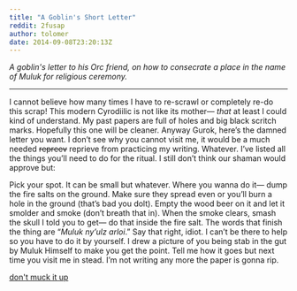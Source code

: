 ```yaml
---
title: "A Goblin's Short Letter"
reddit: 2fusap
author: tolomer
date: 2014-09-08T23:20:13Z
---
```


*A goblin's letter to his Orc friend, on how to consecrate a place in the name of Muluk for religious ceremony.*
***
I cannot believe how many times I have to re-scrawl or completely re-do this scrap! This modern Cyrodiilic is not like its mother— *that* at least I could kind of understand. My past papers are full of holes and big black scritch marks. Hopefully this one will be cleaner. Anyway Gurok, here’s the damned letter you want. I don’t see why you cannot visit me, it would be a much needed ~~repreev~~ reprieve from practicing my writing. Whatever. I’ve listed all the things you’ll need to do for the ritual. I still don’t think our shaman would approve but:

Pick your spot. It can be small but whatever. Where you wanna do it— dump the fire salts on the ground. Make sure they spread even or you’ll burn a hole in the ground (that’s bad you dolt). Empty the wood beer on it and let it smolder and smoke (don’t breath that in). When the smoke clears, smash the skull I told you to get— do that inside the fire salt. The words that finish the thing are “*Muluk ny’ulz arloi*.” Say that right, idiot. I can’t be there to help so you have to do it by yourself. I drew a picture of you being stab in the gut by Muluk Himself to make you get the point. Tell me how it goes but next time you visit me in stead. I’m not writing any more the paper is gonna rip.    

[don't muck it up](http://oi61.tinypic.com/2cwmkhx.jpg)
